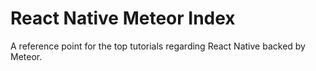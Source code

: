 # React Native Meteor Index

A reference point for the top tutorials regarding React Native backed by Meteor.
